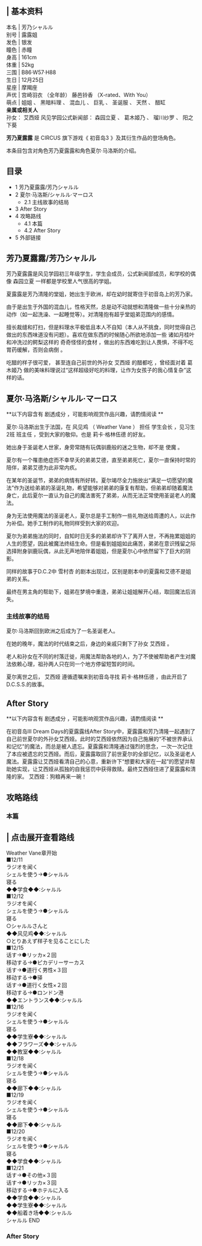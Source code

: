 |  **基本资料**  
---  
本名  |  芳乃シャルル   
别号  |  露露姐   
发色  |  银发   
瞳色  |  赤瞳   
身高  |  161cm   
体重  |  52kg   
三围  |  B86·W57·H88   
生日  |  12月25日   
星座  |  摩羯座   
声优  |  宫崎羽衣  （全年龄）  藤邑铃香  （X-rated、With You）   
萌点  |  姐姐  、  黑暗料理  、  混血儿  、  巨乳  、  圣诞服  、  天然  、  醋缸   
**亲属或相关人**  
孙女：  艾西娅  风见学园公式新闻部：  森园立夏  、  葛木姬乃  、  瑠川纱罗  、  阳之下葵  </br>  
  
**芳乃夏露露** 是  CIRCUS  旗下游戏《  初音岛3  》及其衍生作品的登场角色。

本条目包含对角色芳乃夏露露和角色夏尔·马洛斯的介绍。

##  目录

  * 1  芳乃夏露露/芳乃シャルル 
  * 2  夏尔·马洛斯/シャルル·マーロス 
    * 2.1  主线故事的结局 
  * 3  After Story 
  * 4  攻略路线 
    * 4.1  本篇 
    * 4.2  After Story 
  * 5  外部链接 

##  芳乃夏露露/芳乃シャルル

芳乃夏露露是风见学园初三年级学生，学生会成员，公式新闻部成员，和学校的偶像  森园立夏  一样都是学校里人气很高的学姐。

夏露露是芳乃清隆的堂姐，她出生于欧洲，却在幼时就寄住于初音岛上的芳乃家。

由于是出生于外国的混血儿，性格天然，总是动不动就想和清隆做一些十分亲热的动作（如一起洗澡、一起睡觉等）。对清隆抱有超乎堂姐弟范围内的感情。

擅长裁缝和打扫，但是料理水平极低且本人不自知（本人从不挑食，同时觉得自己做出的东西味道没有问题）。喜欢在做东西的时候随心所欲地添加一些
诸如月桂叶和冲洗过的鳄梨这样的  奇奇怪怪的食材  ，做出的东西难吃到让人畏惧，不得不吃胃药缓解，否则会病倒  。

吃醋的样子很可爱，  甚至连自己前世的外孙女  艾西娅  的醋都吃  ，曾经面对着  葛木姬乃
做的美味料理说过“这样超级好吃的料理，让作为女孩子的我心情复杂”这样的话。

##  夏尔·马洛斯/シャルル·マーロス

**以下内容含有 剧透成分  ，可能影响观赏作品兴趣，请酌情阅读 **

夏尔·马洛斯出生于法国，在  风见鸡  （  Weather Vane  ）  担任  学生会长  ，见习生2班  班主任  ，受到大家的敬仰。也是
莉卡·格林伍德  的好友。

她出身于圣诞老人世家，身旁常随有玩偶驯鹿般的迷之生物，却不是  使魔  。

夏尔有一个罹患绝症而不幸早夭的弟弟艾德，直至弟弟死亡，夏尔一直保持时常的陪伴，弟弟艾德为此非常内疚。

在某年的圣诞节，弟弟的病情有所好转。夏尔竭尽全力施放出“满足一切愿望的魔法”作为送给弟弟的圣诞礼物，希望能够对弟弟的康复有帮助，但弟弟却随着魔法身亡，此后夏尔一直认为自己的魔法害死了弟弟，从而无法正常使用圣诞老人的魔法。

身为无法使用魔法的圣诞老人，夏尔总是手工制作一些礼物送给周遭的人，以此作为补偿。她手工制作的礼物同样受到大家的欢迎。

夏尔为弟弟施法的同时，自知时日无多的弟弟却许下了离开人世，不再拖累姐姐的人生的愿望，因此被魔法终结生命。但是看到姐姐如此痛苦，弟弟在意识残留之际选择附身驯鹿玩偶，从此无声地陪伴着姐姐，但是夏尔心中依然留下了巨大的阴影。

同样的故事于D.C.2中  雪村杏  的剧本出现过，区别是剧本中的夏露和艾德不是姐弟的关系。

最终在男主角的帮助下，姐弟在梦境中重逢，弟弟让姐姐解开心结，取回魔法后消失。

###  主线故事的结局

夏尔·马洛斯回到欧洲之后成为了一名圣诞老人。

在她的晚年，魔法的时代结束之后，身边的亲戚只剩下了孙女  艾西娅  。

老人和孙女在不同的村落迁徙，用魔法帮助各地的人，为了不使被帮助者产生对魔法依赖心理，祖孙两人只在同一个地方停留短暂的时间。

夏尔离世之后，  艾西娅  遵循遗嘱来到初音岛寻找  莉卡·格林伍德  ，由此开启了D.C.S.S.的故事。

##  After Story

**以下内容含有 剧透成分  ，可能影响观赏作品兴趣，请酌情阅读 **

在初音岛III Dream Days的夏露露线After
Story中，夏露露和芳乃清隆一起遇到了自己前世夏尔的外孙女艾西娅。此时的艾西娅依然因为自己施展的“不被世界承认和记忆”的魔法，而总是被人遗忘。夏露露和清隆通过强烈的思念，一次一次记住了本应被遗忘的艾西娅。而后，夏露露取回了前世夏尔的全部记忆，以及圣诞老人魔法。夏露露让艾西娅看清自己的心意，重新许下“想要和大家在一起”的愿望并帮助她实现，让艾西娅从孤独的自我惩罚中获得救赎。最终艾西娅住进了夏露露和清隆的家。
艾西娅：狗粮再来一碗！

##  攻略路线

###  本篇

|  点击展开查看路线  
---  
Weather Vane章开始 </br> ■12/11 </br> ラジオを闻く </br> シェルを使う→●シャルル </br> 寝る </br>
◆◆学食◆◆:シャルル </br> ■12/12 </br> ラジオを闻く </br> シェルを使う→●シャルル </br> 寝る </br>
○シャルルさんと </br> ◆◆风见鸡◆◆:シャルル </br> ○とりあえず样子を见ることにした </br> ■12/15 </br>
话す→●リッカ×２回 </br> 移动する→●ピカデリーサーカス </br> 话す→●道行く男性×３回 </br> 移动する→●驿 </br>
话す→●道行く女性×２回 </br> 移动する→●ロンドン港 </br> ◆◆エントランス◆◆:シャルル </br> ■12/16 </br> ラジオを闻く
</br> シェルを使う→●シャルル </br> 寝る </br> ◆◆学生寮◆◆:シャルル </br> ◆◆フラワーズ◆◆:シャルル </br>
◆◆教室◆◆:シャルル </br> ■12/18 </br> ラジオを闻く </br> シェルを使う→●シャルル </br> 寝る </br>
◆◆廊下◆◆:シャルル </br> ■12/19 </br> ラジオを闻く </br> シェルを使う→●シャルル </br> 寝る </br>
◆◆廊下◆◆:シャルル </br> ■12/20 </br> ラジオを闻く </br> シェルを使う→●シャルル </br> 寝る </br>
◆◆学食◆◆:シャルル </br> ■12/21 </br> 话す→●その他×３回 </br> 话す→●リッカ×３回 </br> 移动する→●ホテルに入る
</br> ◆◆学食◆◆:シャルル </br> ◆◆学生寮◆◆:シャルル </br> ◆◆船着き场◆◆:シャルル </br> シャルル END </br>  
  
###  After Story